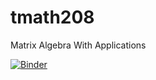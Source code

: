 # tmath208
Matrix Algebra With Applications

[![Binder](https://mybinder.org/badge_logo.svg)](https://mybinder.org/v2/gh/veasnab/tmath208/main)

